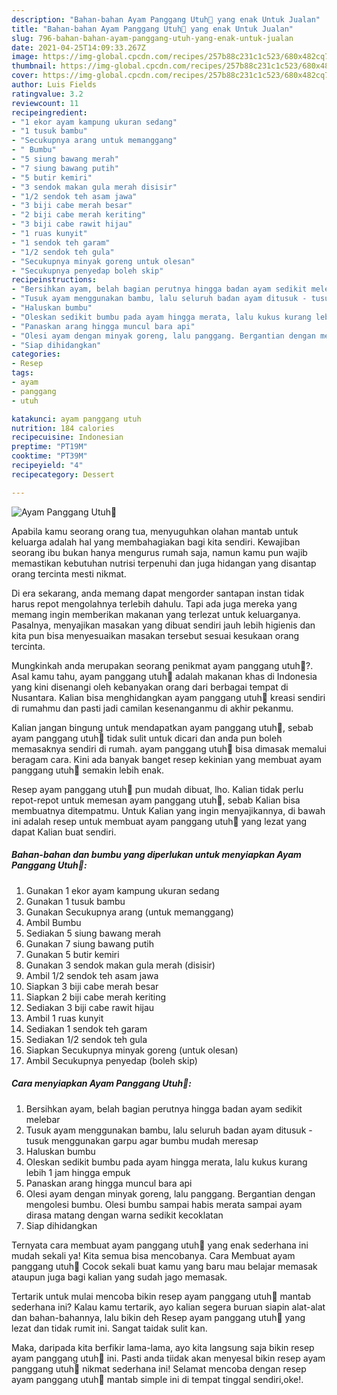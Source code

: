 ```yaml
---
description: "Bahan-bahan Ayam Panggang Utuh🐔 yang enak Untuk Jualan"
title: "Bahan-bahan Ayam Panggang Utuh🐔 yang enak Untuk Jualan"
slug: 796-bahan-bahan-ayam-panggang-utuh-yang-enak-untuk-jualan
date: 2021-04-25T14:09:33.267Z
image: https://img-global.cpcdn.com/recipes/257b88c231c1c523/680x482cq70/ayam-panggang-utuh🐔-foto-resep-utama.jpg
thumbnail: https://img-global.cpcdn.com/recipes/257b88c231c1c523/680x482cq70/ayam-panggang-utuh🐔-foto-resep-utama.jpg
cover: https://img-global.cpcdn.com/recipes/257b88c231c1c523/680x482cq70/ayam-panggang-utuh🐔-foto-resep-utama.jpg
author: Luis Fields
ratingvalue: 3.2
reviewcount: 11
recipeingredient:
- "1 ekor ayam kampung ukuran sedang"
- "1 tusuk bambu"
- "Secukupnya arang untuk memanggang"
- " Bumbu"
- "5 siung bawang merah"
- "7 siung bawang putih"
- "5 butir kemiri"
- "3 sendok makan gula merah disisir"
- "1/2 sendok teh asam jawa"
- "3 biji cabe merah besar"
- "2 biji cabe merah keriting"
- "3 biji cabe rawit hijau"
- "1 ruas kunyit"
- "1 sendok teh garam"
- "1/2 sendok teh gula"
- "Secukupnya minyak goreng untuk olesan"
- "Secukupnya penyedap boleh skip"
recipeinstructions:
- "Bersihkan ayam, belah bagian perutnya hingga badan ayam sedikit melebar"
- "Tusuk ayam menggunakan bambu, lalu seluruh badan ayam ditusuk - tusuk menggunakan garpu agar bumbu mudah meresap"
- "Haluskan bumbu"
- "Oleskan sedikit bumbu pada ayam hingga merata, lalu kukus kurang lebih 1 jam hingga empuk"
- "Panaskan arang hingga muncul bara api"
- "Olesi ayam dengan minyak goreng, lalu panggang. Bergantian dengan mengolesi bumbu. Olesi bumbu sampai habis merata sampai ayam dirasa matang dengan warna sedikit kecoklatan"
- "Siap dihidangkan"
categories:
- Resep
tags:
- ayam
- panggang
- utuh

katakunci: ayam panggang utuh 
nutrition: 184 calories
recipecuisine: Indonesian
preptime: "PT19M"
cooktime: "PT39M"
recipeyield: "4"
recipecategory: Dessert

---
```



![Ayam Panggang Utuh🐔](https://img-global.cpcdn.com/recipes/257b88c231c1c523/680x482cq70/ayam-panggang-utuh🐔-foto-resep-utama.jpg)

Apabila kamu seorang orang tua, menyuguhkan olahan mantab untuk keluarga adalah hal yang membahagiakan bagi kita sendiri. Kewajiban seorang ibu bukan hanya mengurus rumah saja, namun kamu pun wajib memastikan kebutuhan nutrisi terpenuhi dan juga hidangan yang disantap orang tercinta mesti nikmat.

Di era  sekarang, anda memang dapat mengorder santapan instan tidak harus repot mengolahnya terlebih dahulu. Tapi ada juga mereka yang memang ingin memberikan makanan yang terlezat untuk keluarganya. Pasalnya, menyajikan masakan yang dibuat sendiri jauh lebih higienis dan kita pun bisa menyesuaikan masakan tersebut sesuai kesukaan orang tercinta. 



Mungkinkah anda merupakan seorang penikmat ayam panggang utuh🐔?. Asal kamu tahu, ayam panggang utuh🐔 adalah makanan khas di Indonesia yang kini disenangi oleh kebanyakan orang dari berbagai tempat di Nusantara. Kalian bisa menghidangkan ayam panggang utuh🐔 kreasi sendiri di rumahmu dan pasti jadi camilan kesenanganmu di akhir pekanmu.

Kalian jangan bingung untuk mendapatkan ayam panggang utuh🐔, sebab ayam panggang utuh🐔 tidak sulit untuk dicari dan anda pun boleh memasaknya sendiri di rumah. ayam panggang utuh🐔 bisa dimasak memalui beragam cara. Kini ada banyak banget resep kekinian yang membuat ayam panggang utuh🐔 semakin lebih enak.

Resep ayam panggang utuh🐔 pun mudah dibuat, lho. Kalian tidak perlu repot-repot untuk memesan ayam panggang utuh🐔, sebab Kalian bisa membuatnya ditempatmu. Untuk Kalian yang ingin menyajikannya, di bawah ini adalah resep untuk membuat ayam panggang utuh🐔 yang lezat yang dapat Kalian buat sendiri.

<!--inarticleads1-->

##### Bahan-bahan dan bumbu yang diperlukan untuk menyiapkan Ayam Panggang Utuh🐔:

1. Gunakan 1 ekor ayam kampung ukuran sedang
1. Gunakan 1 tusuk bambu
1. Gunakan Secukupnya arang (untuk memanggang)
1. Ambil  Bumbu
1. Sediakan 5 siung bawang merah
1. Gunakan 7 siung bawang putih
1. Gunakan 5 butir kemiri
1. Gunakan 3 sendok makan gula merah (disisir)
1. Ambil 1/2 sendok teh asam jawa
1. Siapkan 3 biji cabe merah besar
1. Siapkan 2 biji cabe merah keriting
1. Sediakan 3 biji cabe rawit hijau
1. Ambil 1 ruas kunyit
1. Sediakan 1 sendok teh garam
1. Sediakan 1/2 sendok teh gula
1. Siapkan Secukupnya minyak goreng (untuk olesan)
1. Ambil Secukupnya penyedap (boleh skip)




<!--inarticleads2-->

##### Cara menyiapkan Ayam Panggang Utuh🐔:

1. Bersihkan ayam, belah bagian perutnya hingga badan ayam sedikit melebar
1. Tusuk ayam menggunakan bambu, lalu seluruh badan ayam ditusuk - tusuk menggunakan garpu agar bumbu mudah meresap
1. Haluskan bumbu
1. Oleskan sedikit bumbu pada ayam hingga merata, lalu kukus kurang lebih 1 jam hingga empuk
1. Panaskan arang hingga muncul bara api
1. Olesi ayam dengan minyak goreng, lalu panggang. Bergantian dengan mengolesi bumbu. Olesi bumbu sampai habis merata sampai ayam dirasa matang dengan warna sedikit kecoklatan
1. Siap dihidangkan




Ternyata cara membuat ayam panggang utuh🐔 yang enak sederhana ini mudah sekali ya! Kita semua bisa mencobanya. Cara Membuat ayam panggang utuh🐔 Cocok sekali buat kamu yang baru mau belajar memasak ataupun juga bagi kalian yang sudah jago memasak.

Tertarik untuk mulai mencoba bikin resep ayam panggang utuh🐔 mantab sederhana ini? Kalau kamu tertarik, ayo kalian segera buruan siapin alat-alat dan bahan-bahannya, lalu bikin deh Resep ayam panggang utuh🐔 yang lezat dan tidak rumit ini. Sangat taidak sulit kan. 

Maka, daripada kita berfikir lama-lama, ayo kita langsung saja bikin resep ayam panggang utuh🐔 ini. Pasti anda tiidak akan menyesal bikin resep ayam panggang utuh🐔 nikmat sederhana ini! Selamat mencoba dengan resep ayam panggang utuh🐔 mantab simple ini di tempat tinggal sendiri,oke!.

